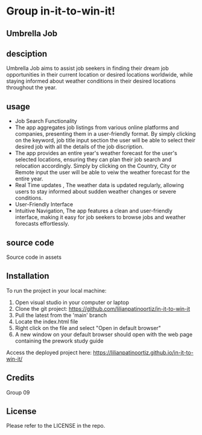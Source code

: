 # Group in-it-to-win-it!

## Umbrella Job

## desciption

Umbrella Job aims to assist job seekers in finding their dream job opportunities in their current location or desired locations worldwide, while staying informed about weather conditions in their desired locations throughout the year.
  
## usage

- Job Search Functionality
- The app aggregates job listings from various online platforms and companies, presenting them in a user-friendly format. By simply clicking on the keyword, job title input section the user will be able to select their desired job with all the details of the job discription.
- The app provides an entire year's weather forecast for the user's selected locations, ensuring they can plan their job search and relocation accordingly. Simply by clicking on the Country, City or Remote input the user will be able to veiw the weather forecast for the entire year.
- Real Time updates , The weather data is updated regularly, allowing users to stay informed about sudden weather changes or severe conditions.
- User-Friendly Interface
- Intuitive Navigation, The app features a clean and user-friendly interface, making it easy for job seekers to browse jobs and weather forecasts effortlessly.

## source code

Source code in assets

## Installation

To run the project in your local machine:

1. Open visual studio in your computer or laptop
2. Clone the git project: https://github.com/lilianpatinoortiz/in-it-to-win-it
3. Pull the latest from the 'main' branch
4. Locate the index.html file
5. Right click on the file and select "Open in default browser"
6. A new window on your default browser should open with the web page containing the prework study guide

Access the deployed project here: https://lilianpatinoortiz.github.io/in-it-to-win-it/

## Credits

Group 09 

## License

Please refer to the LICENSE in the repo.
